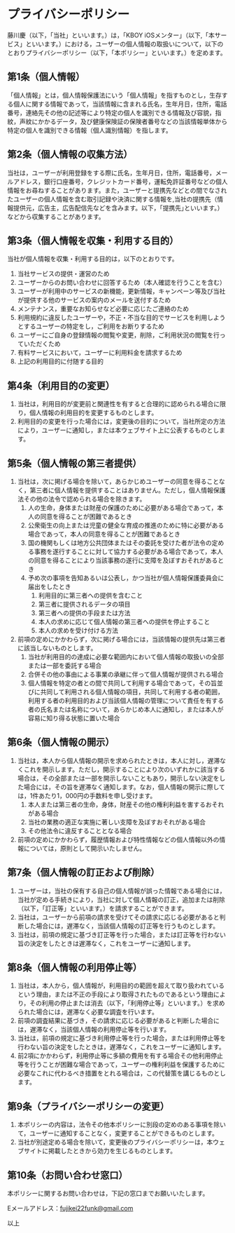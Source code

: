 # プライバシーポリシー

藤川慶（以下，「当社」といいます。）は，「KBOY iOSメンター」（以下,「本サービス」といいます。）における，ユーザーの個人情報の取扱いについて，以下のとおりプライバシーポリシー（以下，「本ポリシー」といいます。）を定めます。

## 第1条（個人情報）

「個人情報」とは，個人情報保護法にいう「個人情報」を指すものとし，生存する個人に関する情報であって，当該情報に含まれる氏名，生年月日，住所，電話番号，連絡先その他の記述等により特定の個人を識別できる情報及び容貌，指紋，声紋にかかるデータ，及び健康保険証の保険者番号などの当該情報単体から特定の個人を識別できる情報（個人識別情報）を指します。

## 第2条（個人情報の収集方法）

当社は，ユーザーが利用登録をする際に氏名，生年月日，住所，電話番号，メールアドレス，銀行口座番号，クレジットカード番号，運転免許証番号などの個人情報をお尋ねすることがあります。また，ユーザーと提携先などとの間でなされたユーザーの個人情報を含む取引記録や決済に関する情報を,当社の提携先（情報提供元，広告主，広告配信先などを含みます。以下，｢提携先｣といいます。）などから収集することがあります。

## 第3条（個人情報を収集・利用する目的）

当社が個人情報を収集・利用する目的は，以下のとおりです。

1. 当社サービスの提供・運営のため
2. ユーザーからのお問い合わせに回答するため（本人確認を行うことを含む）
3. ユーザーが利用中のサービスの新機能，更新情報，キャンペーン等及び当社が提供する他のサービスの案内のメールを送付するため
4. メンテナンス，重要なお知らせなど必要に応じたご連絡のため
5. 利用規約に違反したユーザーや，不正・不当な目的でサービスを利用しようとするユーザーの特定をし，ご利用をお断りするため
6. ユーザーにご自身の登録情報の閲覧や変更，削除，ご利用状況の閲覧を行っていただくため
7. 有料サービスにおいて，ユーザーに利用料金を請求するため
8. 上記の利用目的に付随する目的

## 第4条（利用目的の変更）

1. 当社は，利用目的が変更前と関連性を有すると合理的に認められる場合に限り，個人情報の利用目的を変更するものとします。
2. 利用目的の変更を行った場合には，変更後の目的について，当社所定の方法により，ユーザーに通知し，または本ウェブサイト上に公表するものとします。

## 第5条（個人情報の第三者提供）

1. 当社は，次に掲げる場合を除いて，あらかじめユーザーの同意を得ることなく，第三者に個人情報を提供することはありません。ただし，個人情報保護法その他の法令で認められる場合を除きます。
   1. 人の生命，身体または財産の保護のために必要がある場合であって，本人の同意を得ることが困難であるとき
   2. 公衆衛生の向上または児童の健全な育成の推進のために特に必要がある場合であって，本人の同意を得ることが困難であるとき
   3. 国の機関もしくは地方公共団体またはその委託を受けた者が法令の定める事務を遂行することに対して協力する必要がある場合であって，本人の同意を得ることにより当該事務の遂行に支障を及ぼすおそれがあるとき
   4. 予め次の事項を告知あるいは公表し，かつ当社が個人情報保護委員会に届出をしたとき
      1. 利用目的に第三者への提供を含むこと
      2. 第三者に提供されるデータの項目
      3. 第三者への提供の手段または方法
      4. 本人の求めに応じて個人情報の第三者への提供を停止すること
      5. 本人の求めを受け付ける方法
2. 前項の定めにかかわらず，次に掲げる場合には，当該情報の提供先は第三者に該当しないものとします。
   1. 当社が利用目的の達成に必要な範囲内において個人情報の取扱いの全部または一部を委託する場合
   2. 合併その他の事由による事業の承継に伴って個人情報が提供される場合
   3. 個人情報を特定の者との間で共同して利用する場合であって，その旨並びに共同して利用される個人情報の項目，共同して利用する者の範囲，利用する者の利用目的および当該個人情報の管理について責任を有する者の氏名または名称について，あらかじめ本人に通知し，または本人が容易に知り得る状態に置いた場合

## 第6条（個人情報の開示）

1. 当社は，本人から個人情報の開示を求められたときは，本人に対し，遅滞なくこれを開示します。ただし，開示することにより次のいずれかに該当する場合は，その全部または一部を開示しないこともあり，開示しない決定をした場合には，その旨を遅滞なく通知します。なお，個人情報の開示に際しては，1件あたり1，000円の手数料を申し受けます。
   1. 本人または第三者の生命，身体，財産その他の権利利益を害するおそれがある場合
   2. 当社の業務の適正な実施に著しい支障を及ぼすおそれがある場合
   3. その他法令に違反することとなる場合
2. 前項の定めにかかわらず，履歴情報および特性情報などの個人情報以外の情報については，原則として開示いたしません。

## 第7条（個人情報の訂正および削除）

1. ユーザーは，当社の保有する自己の個人情報が誤った情報である場合には，当社が定める手続きにより，当社に対して個人情報の訂正，追加または削除（以下，「訂正等」といいます。）を請求することができます。
2. 当社は，ユーザーから前項の請求を受けてその請求に応じる必要があると判断した場合には，遅滞なく，当該個人情報の訂正等を行うものとします。
3. 当社は，前項の規定に基づき訂正等を行った場合，または訂正等を行わない旨の決定をしたときは遅滞なく，これをユーザーに通知します。

## 第8条（個人情報の利用停止等）

1. 当社は，本人から，個人情報が，利用目的の範囲を超えて取り扱われているという理由，または不正の手段により取得されたものであるという理由により，その利用の停止または消去（以下，「利用停止等」といいます。）を求められた場合には，遅滞なく必要な調査を行います。
2. 前項の調査結果に基づき，その請求に応じる必要があると判断した場合には，遅滞なく，当該個人情報の利用停止等を行います。
3. 当社は，前項の規定に基づき利用停止等を行った場合，または利用停止等を行わない旨の決定をしたときは，遅滞なく，これをユーザーに通知します。
4. 前2項にかかわらず，利用停止等に多額の費用を有する場合その他利用停止等を行うことが困難な場合であって，ユーザーの権利利益を保護するために必要なこれに代わるべき措置をとれる場合は，この代替策を講じるものとします。

## 第9条（プライバシーポリシーの変更）

1. 本ポリシーの内容は，法令その他本ポリシーに別段の定めのある事項を除いて，ユーザーに通知することなく，変更することができるものとします。
2. 当社が別途定める場合を除いて，変更後のプライバシーポリシーは，本ウェブサイトに掲載したときから効力を生じるものとします。

## 第10条（お問い合わせ窓口）

本ポリシーに関するお問い合わせは，下記の窓口までお願いいたします。

Eメールアドレス：fujikei22funk@gmail.com

以上